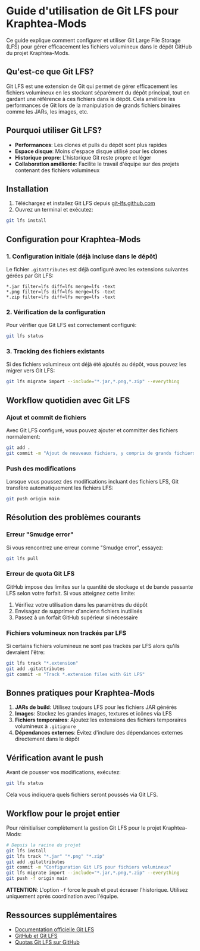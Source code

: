 # Guide d'utilisation de Git LFS pour Kraphtea-Mods

Ce guide explique comment configurer et utiliser Git Large File Storage (LFS) pour gérer efficacement les fichiers volumineux dans le dépôt GitHub du projet Kraphtea-Mods.

## Qu'est-ce que Git LFS?

Git LFS est une extension de Git qui permet de gérer efficacement les fichiers volumineux en les stockant séparément du dépôt principal, tout en gardant une référence à ces fichiers dans le dépôt. Cela améliore les performances de Git lors de la manipulation de grands fichiers binaires comme les JARs, les images, etc.

## Pourquoi utiliser Git LFS?

- **Performances**: Les clones et pulls du dépôt sont plus rapides
- **Espace disque**: Moins d'espace disque utilisé pour les clones
- **Historique propre**: L'historique Git reste propre et léger
- **Collaboration améliorée**: Facilite le travail d'équipe sur des projets contenant des fichiers volumineux

## Installation

1. Téléchargez et installez Git LFS depuis [git-lfs.github.com](https://git-lfs.github.com/)
2. Ouvrez un terminal et exécutez:

```bash
git lfs install
```

## Configuration pour Kraphtea-Mods

### 1. Configuration initiale (déjà incluse dans le dépôt)

Le fichier `.gitattributes` est déjà configuré avec les extensions suivantes gérées par Git LFS:

```
*.jar filter=lfs diff=lfs merge=lfs -text
*.png filter=lfs diff=lfs merge=lfs -text
*.zip filter=lfs diff=lfs merge=lfs -text
```

### 2. Vérification de la configuration

Pour vérifier que Git LFS est correctement configuré:

```bash
git lfs status
```

### 3. Tracking des fichiers existants

Si des fichiers volumineux ont déjà été ajoutés au dépôt, vous pouvez les migrer vers Git LFS:

```bash
git lfs migrate import --include="*.jar,*.png,*.zip" --everything
```

## Workflow quotidien avec Git LFS

### Ajout et commit de fichiers

Avec Git LFS configuré, vous pouvez ajouter et committer des fichiers normalement:

```bash
git add .
git commit -m "Ajout de nouveaux fichiers, y compris de grands fichiers binaires"
```

### Push des modifications

Lorsque vous poussez des modifications incluant des fichiers LFS, Git transfère automatiquement les fichiers LFS:

```bash
git push origin main
```

## Résolution des problèmes courants

### Erreur "Smudge error"

Si vous rencontrez une erreur comme "Smudge error", essayez:

```bash
git lfs pull
```

### Erreur de quota Git LFS

GitHub impose des limites sur la quantité de stockage et de bande passante LFS selon votre forfait. Si vous atteignez cette limite:

1. Vérifiez votre utilisation dans les paramètres du dépôt
2. Envisagez de supprimer d'anciens fichiers inutilisés
3. Passez à un forfait GitHub supérieur si nécessaire

### Fichiers volumineux non trackés par LFS

Si certains fichiers volumineux ne sont pas trackés par LFS alors qu'ils devraient l'être:

```bash
git lfs track "*.extension"
git add .gitattributes
git commit -m "Track *.extension files with Git LFS"
```

## Bonnes pratiques pour Kraphtea-Mods

1. **JARs de build**: Utilisez toujours LFS pour les fichiers JAR générés
2. **Images**: Stockez les grandes images, textures et icônes via LFS
3. **Fichiers temporaires**: Ajoutez les extensions des fichiers temporaires volumineux à `.gitignore`
4. **Dépendances externes**: Évitez d'inclure des dépendances externes directement dans le dépôt

## Vérification avant le push

Avant de pousser vos modifications, exécutez:

```bash
git lfs status
```

Cela vous indiquera quels fichiers seront poussés via Git LFS.

## Workflow pour le projet entier

Pour réinitialiser complètement la gestion Git LFS pour le projet Kraphtea-Mods:

```bash
# Depuis la racine du projet
git lfs install
git lfs track "*.jar" "*.png" "*.zip"
git add .gitattributes
git commit -m "Configuration Git LFS pour fichiers volumineux"
git lfs migrate import --include="*.jar,*.png,*.zip" --everything
git push -f origin main
```

**ATTENTION**: L'option `-f` force le push et peut écraser l'historique. Utilisez uniquement après coordination avec l'équipe.

## Ressources supplémentaires

- [Documentation officielle Git LFS](https://git-lfs.github.com/)
- [GitHub et Git LFS](https://docs.github.com/fr/repositories/working-with-files/managing-large-files/about-git-large-file-storage)
- [Quotas Git LFS sur GitHub](https://docs.github.com/fr/repositories/working-with-files/managing-large-files/about-storage-and-bandwidth-usage)